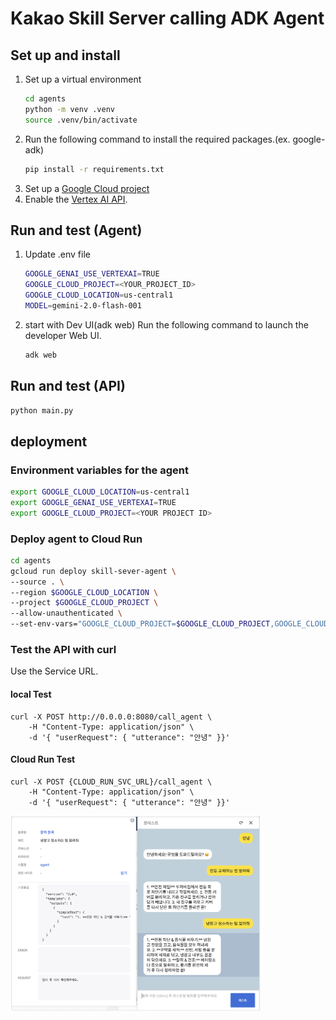 # Kakao Skill Server calling ADK Agent

## Set up and install 

1. Set up a virtual environment
    ```bash
    cd agents
    python -m venv .venv
    source .venv/bin/activate
    ```
1. Run the following command to install the required packages.(ex. google-adk)
    ```bash
    pip install -r requirements.txt
    ```
1. Set up a [Google Cloud project](https://cloud.google.com/vertex-ai/generative-ai/docs/start/quickstarts/quickstart-multimodal#setup-gcp)
1. Enable the [Vertex AI API](https://console.cloud.google.com/flows/enableapi?apiid=aiplatform.googleapis.com).

## Run and test (Agent)

1. Update .env file
    ```bash
    GOOGLE_GENAI_USE_VERTEXAI=TRUE
    GOOGLE_CLOUD_PROJECT=<YOUR_PROJECT_ID>
    GOOGLE_CLOUD_LOCATION=us-central1
    MODEL=gemini-2.0-flash-001
    ```
1. start with Dev UI(adk web)
    Run the following command to launch the developer Web UI.
    ```bash
    adk web
    ```

## Run and test (API) 

```bash
python main.py
```

## deployment 

### Environment variables for the agent

```bash
export GOOGLE_CLOUD_LOCATION=us-central1
export GOOGLE_GENAI_USE_VERTEXAI=TRUE
export GOOGLE_CLOUD_PROJECT=<YOUR PROJECT ID>
```

### Deploy agent to Cloud Run

```bash
cd agents
gcloud run deploy skill-sever-agent \
--source . \
--region $GOOGLE_CLOUD_LOCATION \
--project $GOOGLE_CLOUD_PROJECT \
--allow-unauthenticated \
--set-env-vars="GOOGLE_CLOUD_PROJECT=$GOOGLE_CLOUD_PROJECT,GOOGLE_CLOUD_LOCATION=$GOOGLE_CLOUD_LOCATION,GOOGLE_GENAI_USE_VERTEXAI=$GOOGLE_GENAI_USE_VERTEXAI"
```

### Test the API with curl

Use the Service URL. 

#### local Test 
```
curl -X POST http://0.0.0.0:8080/call_agent \
    -H "Content-Type: application/json" \
    -d '{ "userRequest": { "utterance": "안녕" }}'
```

#### Cloud Run Test 
```
curl -X POST {CLOUD_RUN_SVC_URL}/call_agent \
    -H "Content-Type: application/json" \
    -d '{ "userRequest": { "utterance": "안녕" }}'
```

<img src="kakao.png" width=400>